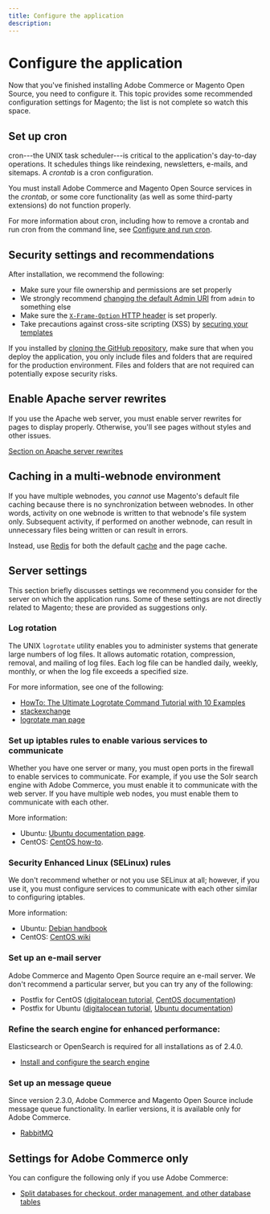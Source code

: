```yaml
---
title: Configure the application
description:
---
```


# Configure the application

Now that you've finished installing Adobe Commerce or Magento Open Source, you need to configure it. This topic provides some recommended configuration settings for Magento; the list is not complete so watch this space.

## Set up cron

cron---the UNIX task scheduler---is critical to the application's day-to-day operations. It schedules things like reindexing, newsletters, e-mails, and sitemaps. A *crontab* is a cron configuration.

You must install Adobe Commerce and Magento Open Source services in the *crontab*, or some core functionality (as well as some third-party extensions) do not function properly.

For more information about cron, including how to remove a crontab and run cron from the command line, see [Configure and run cron](https://experienceleague.adobe.com/docs/commerce-operations/configuration-guide/cli/configure-cron-jobs.html).

## Security settings and recommendations

After installation, we recommend the following:

*  Make sure your file ownership and permissions are set properly
*  We strongly recommend [changing the default Admin URI](../tutorials/admin-uri.md) from `admin` to something else
*  Make sure the [`X-Frame-Option` HTTP header](https://experienceleague.adobe.com/docs/commerce-operations/configuration-guide/security/xframe-options.html) is set properly.
*  Take precautions against cross-site scripting (XSS) by [securing your templates](https://developer.adobe.com/commerce/php/development/security/cross-site-scripting/)

If you installed by [cloning the GitHub repository](https://developer.adobe.com/commerce/contributor/guides/install/clone-repository/), make sure that when you deploy the application, you only include files and folders that are required for the production environment. Files and folders that are not required can potentially expose security risks.

## Enable Apache server rewrites

If you use the Apache web server, you must enable server rewrites for pages to display properly. Otherwise, you'll see pages without styles and other issues.

[Section on Apache server rewrites](../prerequisites/web-server/apache.md#important-apache-rewrites-and-htaccess)

## Caching in a multi-webnode environment

If you have multiple webnodes, you *cannot* use Magento's default file caching because there is no synchronization between webnodes. In other words, activity on one webnode is written to that webnode's file system only. Subsequent activity, if performed on another webnode, can result in unnecessary files being written or can result in errors.

Instead, use [Redis](https://experienceleague.adobe.com/docs/commerce-operations/configuration-guide/cache/redis/config-redis.html) for both the default [cache](https://glossary.magento.com/cache) and the page cache.

## Server settings

This section briefly discusses settings we recommend you consider for the server on which the application runs. Some of these settings are not directly related to Magento; these are provided as suggestions only.

### Log rotation

The UNIX `logrotate` utility enables you to administer systems that generate large numbers of log files.  It allows automatic rotation, compression, removal, and mailing of log files.  Each log file can be handled daily, weekly, monthly, or when the log file exceeds a specified size.

For more information, see one of the following:

*  [HowTo: The Ultimate Logrotate Command Tutorial with 10 Examples](https://www.thegeekstuff.com/2010/07/logrotate-examples)
*  [stackexchange](https://unix.stackexchange.com/questions/85662/how-to-properly-automatically-manually-rotate-log-files-for-production-rails-app)
*  [logrotate man page](https://linuxconfig.org/logrotate-8-manual-page)

### Set up iptables rules to enable various services to communicate

Whether you have one server or many, you must open ports in the firewall to enable services to communicate. For example, if you use the Solr search engine with Adobe Commerce, you must enable it to communicate with the web server. If you have multiple web nodes, you must enable them to communicate with each other.

More information:

*  Ubuntu: [Ubuntu documentation page](https://help.ubuntu.com/community/IptablesHowTo).
*  CentOS: [CentOS how-to](https://wiki.centos.org/HowTos/Network/IPTables).

### Security Enhanced Linux (SELinux) rules

We don't recommend whether or not you use SELinux at all; however, if you use it, you must configure services to communicate with each other similar to configuring iptables.

More information:

*  Ubuntu: [Debian handbook](https://debian-handbook.info/browse/stable/sect.selinux.html)
*  CentOS: [CentOS wiki](https://wiki.centos.org/HowTos/SELinux)

### Set up an e-mail server

Adobe Commerce and Magento Open Source require an e-mail server. We don't recommend a particular server, but you can try any of the following:

*  Postfix for CentOS ([digitalocean tutorial](https://www.digitalocean.com/community/tutorials/how-to-install-postfix-on-centos-6), [CentOS documentation](https://www.centos.org))
*  Postfix for Ubuntu ([digitalocean tutorial](https://www.digitalocean.com/community/tutorials/how-to-install-and-setup-postfix-on-ubuntu-14-04), [Ubuntu documentation](https://help.ubuntu.com/community/MailServer))

### Refine the search engine for enhanced performance:

Elasticsearch or OpenSearch is required for all installations as of 2.4.0.

*  [Install and configure the search engine](https://experienceleague.adobe.com/docs/commerce-operations/configuration-guide/search/overview-search.html)

### Set up an message queue

Since version 2.3.0, Adobe Commerce and Magento Open Source include message queue functionality. In earlier versions, it is available only for Adobe Commerce.

*  [RabbitMQ](https://experienceleague.adobe.com/docs/commerce-operations/configuration-guide/message-queues/message-queue-framework.html)

## Settings for Adobe Commerce only

You can configure the following only if you use Adobe Commerce:

*  [Split databases for checkout, order management, and other database tables](https://experienceleague.adobe.com/docs/commerce-operations/configuration-guide/storage/split-db/multi-master.html)
